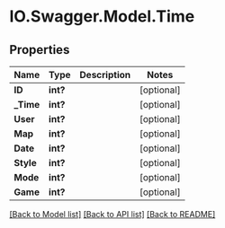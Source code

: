 # IO.Swagger.Model.Time
## Properties

Name | Type | Description | Notes
------------ | ------------- | ------------- | -------------
**ID** | **int?** |  | [optional] 
**_Time** | **int?** |  | [optional] 
**User** | **int?** |  | [optional] 
**Map** | **int?** |  | [optional] 
**Date** | **int?** |  | [optional] 
**Style** | **int?** |  | [optional] 
**Mode** | **int?** |  | [optional] 
**Game** | **int?** |  | [optional] 

[[Back to Model list]](../README.md#documentation-for-models) [[Back to API list]](../README.md#documentation-for-api-endpoints) [[Back to README]](../README.md)

